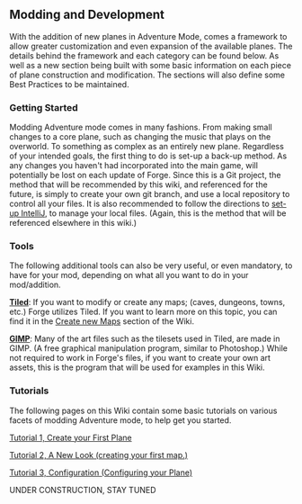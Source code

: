 ## Modding and Development

With the addition of new planes in Adventure Mode, comes a framework to allow greater customization and even expansion of the available planes. The details behind the framework and each category can be found below. As well as a new section being built with some basic information on each piece of plane construction and modification. The sections will also define some Best Practices to be maintained.

### Getting Started

Modding Adventure mode comes in many fashions. From making small changes to a core plane, such as changing the music that plays on the overworld. To something as complex as an entirely new plane. Regardless of your intended goals, the first thing to do is set-up a back-up method. As any changes you haven't had incorporated into the main game, will potentially be lost on each update of Forge. Since this is a Git project, the method that will be recommended by this wiki, and referenced for the future, is simply to create your own git branch, and use a local repository to control all your files. It is also recommended to follow the directions to [set-up IntelliJ](https://github.com/Card-Forge/forge/wiki/IntelliJ-setup), to manage your local files. (Again, this is the method that will be referenced elsewhere in this wiki.) 

### Tools

The following additional tools can also be very useful, or even mandatory, to have for your mod, depending on what all you want to do in your mod/addition.

**[Tiled](https://www.mapeditor.org/)**: If you want to modify or create any maps; (caves, dungeons, towns, etc.) Forge utilizes Tiled. If you want to learn more on this topic, you can find it in the [Create new Maps](https://github.com/Card-Forge/forge/wiki/Create-new-Maps) section of the Wiki.

**[GIMP](https://www.gimp.org/)**: Many of the art files such as the tilesets used in Tiled, are made in GIMP. (A free graphical manipulation program, similar to Photoshop.) While not required to work in Forge's files, if you want to create your own art assets, this is the program that will be used for examples in this Wiki.


### Tutorials

The following pages on this Wiki contain some basic tutorials on various facets of modding Adventure mode, to help get you started.

[Tutorial 1, Create your First Plane](https://github.com/Card-Forge/forge/wiki/Tutorial-1-Create-your-First-Plane)

[Tutorial 2, A New Look (creating your first map.)](https://github.com/Card-Forge/forge/wiki/Tutorial-2-A-New-Look)

[Tutorial 3, Configuration (Configuring your Plane)](https://github.com/Card-Forge/forge/wiki/Tutorial-3-Configuration)

UNDER CONSTRUCTION, STAY TUNED